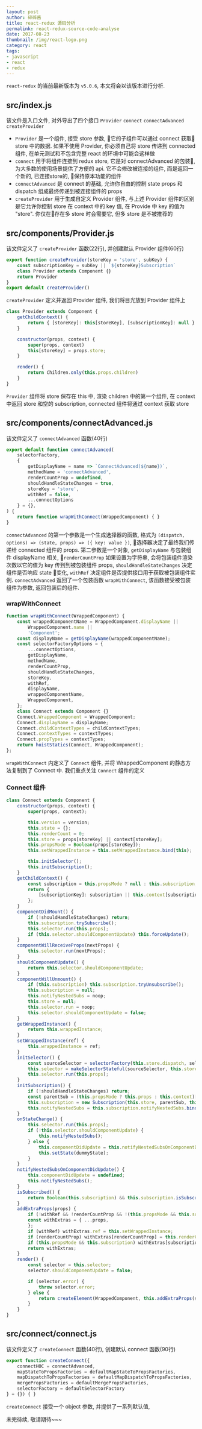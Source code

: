 ```yaml
---
layout: post
author: 碎碎酱
title: react-redux 源码分析
permalink: react-redux-source-code-analyse
date: 2017-08-23
thumbnail: /img/react-logo.png
category: react
tags:
- javascript
- react
- redux
---
```


`react-redux` 的当前最新版本为 `v5.0.6`, 本文将会以该版本进行分析.

## src/index.js

该文件是入口文件, 对外导出了四个接口 `Provider` `connect` `connectAdvanced` `createProvider`

* `Provider` 是一个组件, 接受 store 参数, 它的子组件可以通过 connect 获取 store 中的数据. 如果不使用 Provider, 你必须自己将 store 传递到 connected 组件, 在单元测试和不包含完整 react 的环境中可能会这样做
* `connect` 用于将组件连接到 redux store, 它是对 connectAdvanced 的包装, 为大多数的使用场景提供了方便的 api. 它不会修改被连接的组件, 而是返回一个新的, 已连接store的, 保持原本功能的组件
* `connectAdvanced` 是 connect 的基础, 允许你自由的控制 state props 和 dispatch 组成最终传递到被连接组件的 props
* `createProvider` 用于生成自定义 Provider 组件, 与上述 Provider 组件的区别是它允许你控制 store 在 context 中的 key 值, 在 Provide 中 key 的值为 "store". 你仅在存在多 store 时会需要它, 但多 store 是不被推荐的

## src/components/Provider.js

该文件定义了 `createProvider` 函数(22行), 并创建默认 Provider 组件(60行)

```js
export function createProvider(storeKey = 'store', subKey) {
    const subscriptionKey = subKey || `${storeKey}Subscription`
    class Provider extends Component {}
    return Provider
}
export default createProvider()
```
`createProvider` 定义并返回 Provider 组件, 我们将目光放到 Provider 组件上

```js
class Provider extends Component {
    getChildContext() {
        return { [storeKey]: this[storeKey], [subscriptionKey]: null }
    }

    constructor(props, context) {
        super(props, context)
        this[storeKey] = props.store;
    }

    render() {
        return Children.only(this.props.children)
    }
}
```
`Provider` 组件将 store 保存在 this 中, 渲染 children 中的第一个组件, 在 context 中返回 store 和空的 subscription, connected 组件将通过 context 获取 store

## src/components/connectAdvanced.js

该文件定义了 `connectAdvanced` 函数(40行)

```js
export default function connectAdvanced(
    selectorFactory,
    {
        getDisplayName = name => `ConnectAdvanced(${name})`,
        methodName = 'connectAdvanced',
        renderCountProp = undefined,
        shouldHandleStateChanges = true,
        storeKey = 'store',
        withRef = false,
        ...connectOptions
    } = {},
) {
    return function wrapWithConnect(WrappedComponent) { }
}
```
`connectAdvanced` 的第一个参数是一个生成选择器的函数, 格式为 `(dispatch, options) => (state, props) => ({ key: value })`, 选择器决定了最终我们传递给 connected 组件的 props. 第二参数是一个对象, `getDisplayName` 与包装组件 displayName 相关, `renderCountProp` 如果设置为字符串, 会将包装组件渲染次数以它的值为 key 传到到被包装组件 props, `shouldHandleStateChanges` 决定组件是否响应 state 变化, `withRef` 决定组件是否提供接口用于获取被包装组件实例. `connectAdvanced` 返回了一个包装函数 `wrapWithConnect`, 该函数接受被包装组件为参数, 返回包装后的组件.

### wrapWithConnect

```js
function wrapWithConnect(WrappedComponent) {
    const wrappedComponentName = WrappedComponent.displayName ||
        WrappedComponent.name ||
        'Component';
    const displayName = getDisplayName(wrappedComponentName);
    const selectorFactoryOptions = {
        ...connectOptions,
        getDisplayName,
        methodName,
        renderCountProp,
        shouldHandleStateChanges,
        storeKey,
        withRef,
        displayName,
        wrappedComponentName,
        WrappedComponent,
    };
    class Connect extends Component {}
    Connect.WrappedComponent = WrappedComponent;
    Connect.displayName = displayName;
    Connect.childContextTypes = childContextTypes;
    Connect.contextTypes = contextTypes;
    Connect.propTypes = contextTypes;
    return hoistStatics(Connect, WrappedComponent);
};
```

`wrapWithConnect` 内定义了 `Connect` 组件, 并将 WrappedComponent 的静态方法复制到了 Connect 中. 我们重点关注 `Connect` 组件的定义

### Connect 组件

```js
class Connect extends Component {
    constructor(props, context) {
        super(props, context);

        this.version = version;
        this.state = {};
        this.renderCount = 0;
        this.store = props[storeKey] || context[storeKey];
        this.propsMode = Boolean(props[storeKey]);
        this.setWrappedInstance = this.setWrappedInstance.bind(this);

        this.initSelector();
        this.initSubscription();
    }
    getChildContext() {
        const subscription = this.propsMode ? null : this.subscription;
        return {
            [subscriptionKey]: subscription || this.context[subscriptionKey],
        };
    }
    componentDidMount() {
        if (!shouldHandleStateChanges) return;
        this.subscription.trySubscribe();
        this.selector.run(this.props);
        if (this.selector.shouldComponentUpdate) this.forceUpdate();
    }
    componentWillReceiveProps(nextProps) {
        this.selector.run(nextProps);
    }
    shouldComponentUpdate() {
        return this.selector.shouldComponentUpdate;
    }
    componentWillUnmount() {
        if (this.subscription) this.subscription.tryUnsubscribe();
        this.subscription = null;
        this.notifyNestedSubs = noop;
        this.store = null;
        this.selector.run = noop;
        this.selector.shouldComponentUpdate = false;
    }
    getWrappedInstance() {
        return this.wrappedInstance;
    }
    setWrappedInstance(ref) {
        this.wrappedInstance = ref;
    }
    initSelector() {
        const sourceSelector = selectorFactory(this.store.dispatch, selectorFactoryOptions);
        this.selector = makeSelectorStateful(sourceSelector, this.store);
        this.selector.run(this.props);
    }
    initSubscription() {
        if (!shouldHandleStateChanges) return;
        const parentSub = (this.propsMode ? this.props : this.context)[subscriptionKey];
        this.subscription = new Subscription(this.store, parentSub, this.onStateChange.bind(this));
        this.notifyNestedSubs = this.subscription.notifyNestedSubs.bind(this.subscription);
    }
    onStateChange() {
        this.selector.run(this.props);
        if (!this.selector.shouldComponentUpdate) {
            this.notifyNestedSubs();
        } else {
            this.componentDidUpdate = this.notifyNestedSubsOnComponentDidUpdate;
            this.setState(dummyState);
        }
    }
    notifyNestedSubsOnComponentDidUpdate() {
        this.componentDidUpdate = undefined;
        this.notifyNestedSubs();
    }
    isSubscribed() {
        return Boolean(this.subscription) && this.subscription.isSubscribed();
    }
    addExtraProps(props) {
        if (!withRef && !renderCountProp && !(this.propsMode && this.subscription)) return props;
        const withExtras = { ...props,
        };
        if (withRef) withExtras.ref = this.setWrappedInstance;
        if (renderCountProp) withExtras[renderCountProp] = this.renderCount++;
        if (this.propsMode && this.subscription) withExtras[subscriptionKey] = this.subscription;
        return withExtras;
    }
    render() {
        const selector = this.selector;
        selector.shouldComponentUpdate = false;

        if (selector.error) {
            throw selector.error;
        } else {
            return createElement(WrappedComponent, this.addExtraProps(selector.props));
        }
    }
}
```

## src/connect/connect.js

该文件定义了 `createConnect` 函数(40行), 创建默认 connect 函数(90行)

```js
export function createConnect({
    connectHOC = connectAdvanced,
    mapStateToPropsFactories = defaultMapStateToPropsFactories,
    mapDispatchToPropsFactories = defaultMapDispatchToPropsFactories,
    mergePropsFactories = defaultMergePropsFactories,
    selectorFactory = defaultSelectorFactory
} = {}) { }
```
`createConnect` 接受一个 object 参数, 并提供了一系列默认值, 

未完待续, 敬请期待~~~
